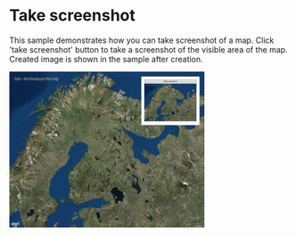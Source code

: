# Take screenshot

This sample demonstrates how you can take screenshot of a map. Click 'take screenshot' button to take a screenshot of the visible area of the map. Created image is shown in the sample after creation.

<img src="TakeScreenshot.jpg" width="350"/>



